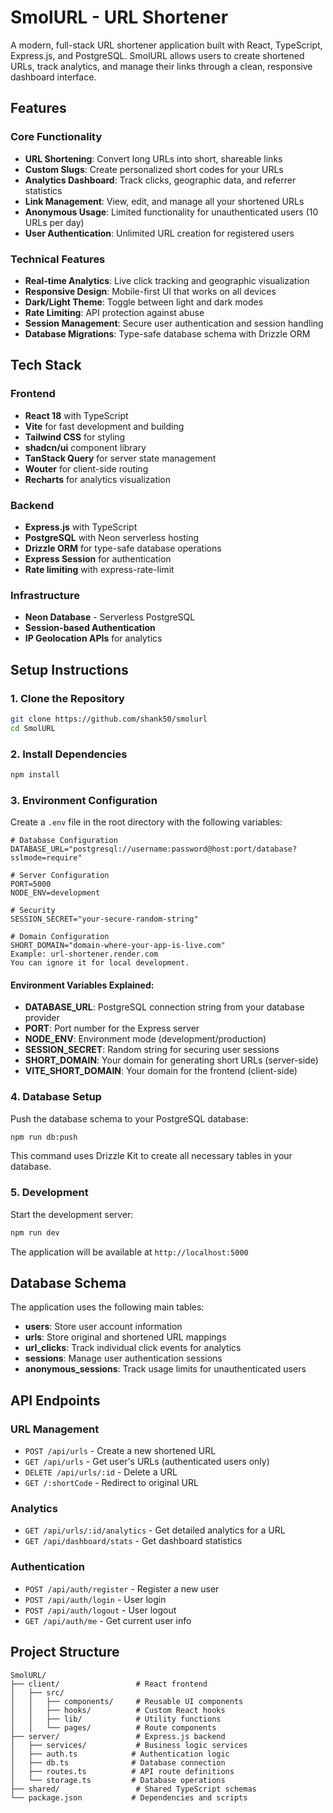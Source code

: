 # SmolURL - URL Shortener

A modern, full-stack URL shortener application built with React, TypeScript, Express.js, and PostgreSQL. SmolURL allows users to create shortened URLs, track analytics, and manage their links through a clean, responsive dashboard interface.

## Features

### Core Functionality
- **URL Shortening**: Convert long URLs into short, shareable links
- **Custom Slugs**: Create personalized short codes for your URLs
- **Analytics Dashboard**: Track clicks, geographic data, and referrer statistics
- **Link Management**: View, edit, and manage all your shortened URLs
- **Anonymous Usage**: Limited functionality for unauthenticated users (10 URLs per day)
- **User Authentication**: Unlimited URL creation for registered users

### Technical Features
- **Real-time Analytics**: Live click tracking and geographic visualization
- **Responsive Design**: Mobile-first UI that works on all devices
- **Dark/Light Theme**: Toggle between light and dark modes
- **Rate Limiting**: API protection against abuse
- **Session Management**: Secure user authentication and session handling
- **Database Migrations**: Type-safe database schema with Drizzle ORM

## Tech Stack

### Frontend
- **React 18** with TypeScript
- **Vite** for fast development and building
- **Tailwind CSS** for styling
- **shadcn/ui** component library
- **TanStack Query** for server state management
- **Wouter** for client-side routing
- **Recharts** for analytics visualization

### Backend
- **Express.js** with TypeScript
- **PostgreSQL** with Neon serverless hosting
- **Drizzle ORM** for type-safe database operations
- **Express Session** for authentication
- **Rate limiting** with express-rate-limit

### Infrastructure
- **Neon Database** - Serverless PostgreSQL
- **Session-based Authentication**
- **IP Geolocation APIs** for analytics

## Setup Instructions


### 1. Clone the Repository
```bash
git clone https://github.com/shank50/smolurl
cd SmolURL
```

### 2. Install Dependencies
```bash
npm install
```

### 3. Environment Configuration
Create a `.env` file in the root directory with the following variables:

```env
# Database Configuration
DATABASE_URL="postgresql://username:password@host:port/database?sslmode=require"

# Server Configuration  
PORT=5000
NODE_ENV=development

# Security
SESSION_SECRET="your-secure-random-string"

# Domain Configuration
SHORT_DOMAIN="domain-where-your-app-is-live.com"
Example: url-shortener.render.com
You can ignore it for local development.

```

#### Environment Variables Explained:
- **DATABASE_URL**: PostgreSQL connection string from your database provider
- **PORT**: Port number for the Express server
- **NODE_ENV**: Environment mode (development/production)
- **SESSION_SECRET**: Random string for securing user sessions
- **SHORT_DOMAIN**: Your domain for generating short URLs (server-side)
- **VITE_SHORT_DOMAIN**: Your domain for the frontend (client-side)

### 4. Database Setup
Push the database schema to your PostgreSQL database:

```bash
npm run db:push
```

This command uses Drizzle Kit to create all necessary tables in your database.

### 5. Development
Start the development server:

```bash
npm run dev
```

The application will be available at `http://localhost:5000`


## Database Schema

The application uses the following main tables:
- **users**: Store user account information
- **urls**: Store original and shortened URL mappings
- **url_clicks**: Track individual click events for analytics
- **sessions**: Manage user authentication sessions
- **anonymous_sessions**: Track usage limits for unauthenticated users

## API Endpoints

### URL Management
- `POST /api/urls` - Create a new shortened URL
- `GET /api/urls` - Get user's URLs (authenticated users only)
- `DELETE /api/urls/:id` - Delete a URL
- `GET /:shortCode` - Redirect to original URL

### Analytics
- `GET /api/urls/:id/analytics` - Get detailed analytics for a URL
- `GET /api/dashboard/stats` - Get dashboard statistics

### Authentication
- `POST /api/auth/register` - Register a new user
- `POST /api/auth/login` - User login
- `POST /api/auth/logout` - User logout
- `GET /api/auth/me` - Get current user info

## Project Structure

```
SmolURL/
├── client/                 # React frontend
│   ├── src/
│   │   ├── components/     # Reusable UI components
│   │   ├── hooks/          # Custom React hooks
│   │   ├── lib/            # Utility functions
│   │   └── pages/          # Route components
├── server/                 # Express.js backend
│   ├── services/           # Business logic services
│   ├── auth.ts            # Authentication logic
│   ├── db.ts              # Database connection
│   ├── routes.ts          # API route definitions
│   └── storage.ts         # Database operations
├── shared/                 # Shared TypeScript schemas
└── package.json           # Dependencies and scripts
```
